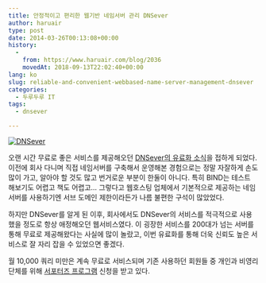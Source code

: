 ```yaml
---
title: 안정적이고 편리한 웹기반 네임서버 관리 DNSever
author: haruair
type: post
date: 2014-03-26T00:13:08+00:00
history:
  - 
    from: https://www.haruair.com/blog/2036
    movedAt: 2018-09-13T22:02:40+00:00
lang: ko
slug: reliable-and-convenient-webbased-name-server-management-dnsever
categories:
  - 두루두루 IT
tags:
  - dnsever

---
```

<a href="http://www.dnsever.com" target="dnsever"><img src="https://kr.dnsever.com/image/logo-kr.gif?w=660&#038;ssl=1" alt="DNSever" data-recalc-dims="1" /></a>

오랜 시간 무료로 좋은 서비스를 제공해오던 [DNSever의 유료화 소식][1]을 접하게 되었다. 이전에 회사 다니며 직접 네임서버를 구축해서 운영해본 경험으로는 정말 자잘하게 손도 많이 가고, 알아야 할 것도 많고 번거로운 부분이 한둘이 아니다. 특히 BIND는 테스트 해보기도 어렵고 책도 어렵고&#8230; 그렇다고 웹호스팅 업체에서 기본적으로 제공하는 네임서버를 사용하기엔 서브 도메인 제한이라든가 나름 불편한 구석이 많았었다.

하지만 DNSever를 알게 된 이후, 회사에서도 DNSever의 서비스를 적극적으로 사용했을 정도로 항상 애정해오던 웹서비스였다. 이 굉장한 서비스를 200대가 넘는 서버를 통해 무료로 제공해왔다는 사실에 많이 놀랐고, 이번 유료화를 통해 더욱 신뢰도 높은 서비스로 잘 자리 잡을 수 있었으면 좋겠다.

월 10,000 쿼리 미만은 계속 무료로 서비스되며 기존 사용하던 회원들 중 개인과 비영리 단체를 위해 [서포터즈 프로그램][2] 신청을 받고 있다.

 [1]: http://blog.kr.dnsever.com/?p=206
 [2]: https://kr.dnsever.com/index.html?selected_menu=supporters